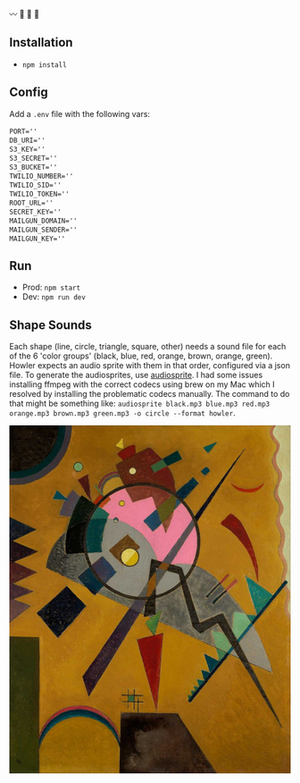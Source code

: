  〰️ 🔵 🔺 🔶

## Installation
* `npm install`

## Config
Add a `.env` file with the following vars:
```
PORT=''
DB_URI=''
S3_KEY=''
S3_SECRET=''
S3_BUCKET=''
TWILIO_NUMBER=''
TWILIO_SID=''
TWILIO_TOKEN=''
ROOT_URL=''
SECRET_KEY=''
MAILGUN_DOMAIN=''
MAILGUN_SENDER=''
MAILGUN_KEY=''
```

## Run
* Prod: `npm start`
* Dev: `npm run dev`

## Shape Sounds
Each shape (line, circle, triangle, square, other) needs a sound file for each of the 6 'color groups' (black, blue, red, orange, brown, orange, green). Howler expects an audio sprite with them in that order, configured via a json file. To generate the audiosprites, use [audiosprite](https://github.com/tonistiigi/audiosprite). I had some issues installing ffmpeg with the correct codecs using brew on my Mac which I resolved by installing the problematic codecs manually.
The command to do that might be something like:
`audiosprite black.mp3 blue.mp3 red.mp3 orange.mp3 brown.mp3 green.mp3 -o circle --format howler`.

![Rose with Gray](/public/img/rose-with-gray.jpg?raw=true "Rose with Gray")
